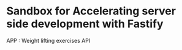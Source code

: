 # Sandbox for Accelerating server side development with Fastify

APP : Weight lifting exercises API
